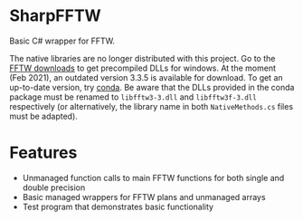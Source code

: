 SharpFFTW
===========

Basic C# wrapper for FFTW.

The native libraries are no longer distributed with this project. Go to the [FFTW downloads](http://www.fftw.org/install/windows.html) to get precompiled DLLs for windows. At the moment (Feb 2021), an outdated version 3.3.5 is available for download. To get an up-to-date version, try [conda](https://anaconda.org/conda-forge/fftw/files). Be aware that the DLLs provided in the conda package must be renamed to `libfftw3-3.dll` and `libfftw3f-3.dll` respectively (or alternatively, the library name in both `NativeMethods.cs` files must be adapted).

Features
============

* Unmanaged function calls to main FFTW functions for both single and double precision
* Basic managed wrappers for FFTW plans and unmanaged arrays
* Test program that demonstrates basic functionality
